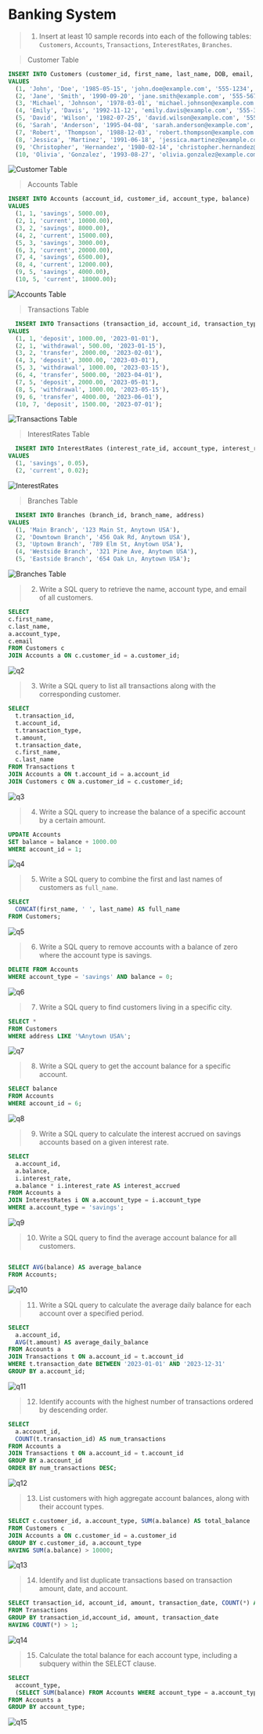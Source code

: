 # Banking System

> 1. Insert at least 10 sample records into each of the following tables: `Customers`, `Accounts`, `Transactions`, `InterestRates`, `Branches`.

> Customer Table

```sql
INSERT INTO Customers (customer_id, first_name, last_name, DOB, email, phone_number, address)
VALUES
  (1, 'John', 'Doe', '1985-05-15', 'john.doe@example.com', '555-1234', '123 Main St, Anytown USA'),
  (2, 'Jane', 'Smith', '1990-09-20', 'jane.smith@example.com', '555-5678', '456 Oak Rd, Anytown USA'),
  (3, 'Michael', 'Johnson', '1978-03-01', 'michael.johnson@example.com', '555-9012', '789 Elm St, Anytown USA'),
  (4, 'Emily', 'Davis', '1992-11-12', 'emily.davis@example.com', '555-3456', '321 Pine Ave, Anytown USA'),
  (5, 'David', 'Wilson', '1982-07-25', 'david.wilson@example.com', '555-7890', '654 Oak Ln, Anytown USA'),
  (6, 'Sarah', 'Anderson', '1995-04-08', 'sarah.anderson@example.com', '555-2109', '987 Maple Rd, Anytown USA'),
  (7, 'Robert', 'Thompson', '1988-12-03', 'robert.thompson@example.com', '555-6543', '159 Birch St, Anytown USA'),
  (8, 'Jessica', 'Martinez', '1991-06-18', 'jessica.martinez@example.com', '555-0987', '753 Willow Ln, Anytown USA'),
  (9, 'Christopher', 'Hernandez', '1980-02-14', 'christopher.hernandez@example.com', '555-4321', '951 Cedar Ave, Anytown USA'),
  (10, 'Olivia', 'Gonzalez', '1993-08-27', 'olivia.gonzalez@example.com', '555-8765', '357 Maple St, Anytown USA');
```

![Customer Table](./images/customer_table.png)

> Accounts Table

```sql
INSERT INTO Accounts (account_id, customer_id, account_type, balance)
VALUES
  (1, 1, 'savings', 5000.00),
  (2, 1, 'current', 10000.00),
  (3, 2, 'savings', 8000.00),
  (4, 2, 'current', 15000.00),
  (5, 3, 'savings', 3000.00),
  (6, 3, 'current', 20000.00),
  (7, 4, 'savings', 6500.00),
  (8, 4, 'current', 12000.00),
  (9, 5, 'savings', 4000.00),
  (10, 5, 'current', 18000.00);
```

![Accounts Table](./images/accounts_table.png)

> Transactions Table

```sql
  INSERT INTO Transactions (transaction_id, account_id, transaction_type, amount, transaction_date)
VALUES
  (1, 1, 'deposit', 1000.00, '2023-01-01'),
  (2, 1, 'withdrawal', 500.00, '2023-01-15'),
  (3, 2, 'transfer', 2000.00, '2023-02-01'),
  (4, 3, 'deposit', 3000.00, '2023-03-01'),
  (5, 3, 'withdrawal', 1000.00, '2023-03-15'),
  (6, 4, 'transfer', 5000.00, '2023-04-01'),
  (7, 5, 'deposit', 2000.00, '2023-05-01'),
  (8, 5, 'withdrawal', 1000.00, '2023-05-15'),
  (9, 6, 'transfer', 4000.00, '2023-06-01'),
  (10, 7, 'deposit', 1500.00, '2023-07-01');
```

![Transactions Table](./images/transactions_table.png)

> InterestRates Table

```sql
  INSERT INTO InterestRates (interest_rate_id, account_type, interest_rate)
VALUES
  (1, 'savings', 0.05),
  (2, 'current', 0.02);
```

![InterestRates](./images/interstrates_table.png)

> Branches Table

```sql
  INSERT INTO Branches (branch_id, branch_name, address)
VALUES
  (1, 'Main Branch', '123 Main St, Anytown USA'),
  (2, 'Downtown Branch', '456 Oak Rd, Anytown USA'),
  (3, 'Uptown Branch', '789 Elm St, Anytown USA'),
  (4, 'Westside Branch', '321 Pine Ave, Anytown USA'),
  (5, 'Eastside Branch', '654 Oak Ln, Anytown USA');
```

![Branches Table](./images/branches_table.png)

> 2. Write a SQL query to retrieve the name, account type, and email of all customers.

```sql
SELECT
c.first_name,
c.last_name,
a.account_type,
c.email
FROM Customers c
JOIN Accounts a ON c.customer_id = a.customer_id;
```

![q2](./images/q2.png)

> 3. Write a SQL query to list all transactions along with the corresponding customer.

```sql
SELECT
  t.transaction_id,
  t.account_id,
  t.transaction_type,
  t.amount,
  t.transaction_date,
  c.first_name,
  c.last_name
FROM Transactions t
JOIN Accounts a ON t.account_id = a.account_id
JOIN Customers c ON a.customer_id = c.customer_id;
```

![q3](./images/q3.png)

> 4. Write a SQL query to increase the balance of a specific account by a certain amount.

```sql
UPDATE Accounts
SET balance = balance + 1000.00
WHERE account_id = 1;
```

![q4](./images/q4.png)

> 5. Write a SQL query to combine the first and last names of customers as `full_name`.

```sql
SELECT
  CONCAT(first_name, ' ', last_name) AS full_name
FROM Customers;
```

![q5](./images/q5.png)

> 6. Write a SQL query to remove accounts with a balance of zero where the account type is savings.

```sql
DELETE FROM Accounts
WHERE account_type = 'savings' AND balance = 0;
```

![q6](./images/q6.png)

> 7. Write a SQL query to find customers living in a specific city.

```sql
SELECT *
FROM Customers
WHERE address LIKE '%Anytown USA%';
```

![q7](./images/q7.png)

> 8. Write a SQL query to get the account balance for a specific account.

```sql
SELECT balance
FROM Accounts
WHERE account_id = 6;
```

![q8](./images/q8.png)

> 9. Write a SQL query to calculate the interest accrued on savings accounts based on a given interest rate.

```sql
SELECT
  a.account_id,
  a.balance,
  i.interest_rate,
  a.balance * i.interest_rate AS interest_accrued
FROM Accounts a
JOIN InterestRates i ON a.account_type = i.account_type
WHERE a.account_type = 'savings';
```

![q9](./images/q9.png)

> 10. Write a SQL query to find the average account balance for all customers.

```sql

SELECT AVG(balance) AS average_balance
FROM Accounts;

```

![q10](./images/q10.png)

> 11. Write a SQL query to calculate the average daily balance for each account over a specified period.

```sql
SELECT
  a.account_id,
  AVG(t.amount) AS average_daily_balance
FROM Accounts a
JOIN Transactions t ON a.account_id = t.account_id
WHERE t.transaction_date BETWEEN '2023-01-01' AND '2023-12-31'
GROUP BY a.account_id;
```

![q11](./images/q11.png)

> 12. Identify accounts with the highest number of transactions ordered by descending order.

```sql
SELECT
  a.account_id,
  COUNT(t.transaction_id) AS num_transactions
FROM Accounts a
JOIN Transactions t ON a.account_id = t.account_id
GROUP BY a.account_id
ORDER BY num_transactions DESC;
```

![q12](./images/q12.png)

> 13. List customers with high aggregate account balances, along with their account types.

```sql
SELECT c.customer_id, a.account_type, SUM(a.balance) AS total_balance
FROM Customers c
JOIN Accounts a ON c.customer_id = a.customer_id
GROUP BY c.customer_id, a.account_type
HAVING SUM(a.balance) > 10000;
```

![q13](./images/q13.png)

> 14. Identify and list duplicate transactions based on transaction amount, date, and account.

```sql
SELECT transaction_id, account_id, amount, transaction_date, COUNT(*) AS duplicate_count
FROM Transactions
GROUP BY transaction_id,account_id, amount, transaction_date
HAVING COUNT(*) > 1;
```

![q14](./images/q14.png)

> 15. Calculate the total balance for each account type, including a subquery within the SELECT clause.

```sql
SELECT
  account_type,
  (SELECT SUM(balance) FROM Accounts WHERE account_type = a.account_type) AS total_balance
FROM Accounts a
GROUP BY account_type;
```

![q15](./images/q15.png)
